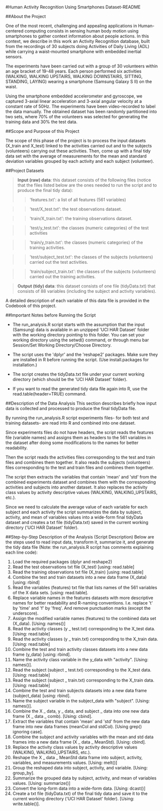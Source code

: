 #Human Activity Recognition Using Smartphones Dataset-README

##About the Project

One of the most recent, challenging and appealing applications in Human-centered computing consists in sensing human body motion using smartphones to gather context information about people actions. In this context, we describe in this work an Activity Recognition database, built from the recordings of 30 subjects doing Activities of Daily Living (ADL) while carrying a waist-mounted smartphone with embedded inertial sensors.

The experiments have been carried out with a group of 30 volunteers within an age bracket of 19-48 years. Each person performed six activities (WALKING, WALKING UPSTAIRS, WALKING DOWNSTAIRS, SITTING, STANDING, LAYING) wearing a smartphone (Samsung Galaxy S II) on the waist.

Using the smartphone embedded accelerometer and gyroscope, we captured 3-axial linear acceleration and 3-axial angular velocity at a constant rate of 50Hz. The experiments have been video-recorded to label the data manually. The obtained dataset has been randomly partitioned into two sets, where 70% of the volunteers was selected for generating the training data and 30% the test data.

##Scope and Purpose of this Project

The scope of this phase of the project is to process the input datasets (X_train and X_test) linked to the activities carried out and to the subjects (volunteers) carrying out these activities. Then, come up with a final tidy data set with the average of measurements for the mean and standard deviation variables grouped by each activity and each subject (volunteer).

##Project Datasets

>**Input (raw) data**: this dataset consists of the following files (notice that the files listed below are the ones needed to run the script and to produce the final tidy data):
>>'features.txt': a list of all features (561 variables)

>>'test/X_test.txt': the test observations dataset.

>>'train/X_train.txt': the training observations dataset.

>>'test/y_test.txt': the classes (numeric categories) of the test activities

>>'train/y_train.txt': the classes (numeric categories) of the training activities.

>>'test/subject_test.txt': the classes of the subjects (volunteers) carried out the test activities.

>>'train/subject_train.txt': the classes of the subjects (volunteers) carried out the training activities.

>**Output (tidy) data**: this dataset consists of one file (tidyData.txt) that consists of 88 variables (including the subject and activity variables).

A detailed description of each variable of this data file is provided in the Codebook of this project.


##Important Notes before Running the Script

 * The run_analysis.R script starts with the assumption that the input (Samsung) data is available in an unzipped 'UCI HAR Dataset' folder with the working directory pointing to this folder. You can set your working directory using the setwd() command, or through menu bar Session/Set Working Directory/Choose Directory.
 
 * The script uses the 'dplyr' and the 'reshape2' packages. Make sure they are installed in R before running the script. (Use install.packages for installation.)

 * The script creates the tidyData.txt file under your current working directory (which should be the 'UCI HAR Dataset' folder).

 * If you want to read the generated tidy data file again into R, use the read.table(header=TRUE) command.

##Description of the Data Analysis
This section describes briefly how input data is collected and processed to produce the final tidyData file.

By running the run_analysis.R script experiments files- for both test and training datasets- are read into R and combined into one dataset.

Since experiments files do not have headers, the script reads the features file (variable names) and assigns them as headers to the 561 variables in the dataset after doing some modifications to the names for better readability.

Then the script reads the activities files corresponding to the test and train files and combines them together. It also reads the subjects (volunteers) files corresponding to the test and train files and combines them together.

The script then extracts the variables that contain 'mean' and 'std' from the combined experiments dataset and combines them with the corresponding activities and subjects into another dataset. It also replaces the activity class values by activity descriptive values (WALKING, WALKING_UPSTAIRS, etc.).

Since we need to calculate the average value of each variable for each subject and each activity the script summarizes the data by subject, activity, and mean of variables values into a wide-form final tidyData dataset and creates a txt file (tidyData.txt) saved in the current working directory ('UCI HAR Dataset' folder).

##Step-by-Step Description of the Analysis (Script Description)
Below are the steps used to read input data, transform it, summarize it, and generate the tidy data file (Note: the run_analysis.R script has comments explaining each line code):

 1. Load the required packages (dplyr and reshape2)
 2. Read the test observations txt file (X_test) [using: read.table]
 3. Read the training observations txt file (X_train) [using: read.table]
 4. Combine the test and train datasets into a new data frame (X_data) [using: rbind]
 5. Read the variables (features) txt file that lists names of the 561 variables of the X data sets. [using: read.table].
 6. Replace variable names in the features datasets with more descriptive names for better readability and R-naming conventions. I.e. replace 't' by 'time' and 'f' by 'freq'. And remove punctuation marks (except the underscore).
 7. Assign the modified variable names (features) to the combined data set (X_data). [Using: names()]
 8. Read the activity classes (y _ test.txt) corresponding to the X_test data. [Using: read.table]
 9. Read the activity classes (y _ train.txt) corresponding to the X_train data. [Using: read.table]
 10. Combine the test and train activity classes datasets into a new data frame (y_data) [using: rbind].
 11. Name the activity class variable in the y_data with "activity". [Using: names()].
 12. Read the subject (subject _ test.txt) corresponding to the X_test data. [Using: read.table]
 13. Read the subject (subject _ train.txt) corresponding to the X_train data. [Using: read.table]
 14. Combine the test and train subjects datasets into a new data frame (subject_data) [using: rbind].
 15. Name the subject variable in the subject_data with "subject". [Using: names()].
 16. Combine the X _ data, y _ data, and subject _ data into one new data frame (X _ data _ comb). [Using: cbind].
 17. Extract the variables that contain 'mean' and 'std' from the new data frame into new data frames (meanCol and stdCol). [Using grep() ignoring case].
 18. Combine the subject and activity variables with the mean and std data frames into a new data frame (X _ data _ MeanStd). [Using: cbind].
 19. Replace the activity class values by activity descriptive values (WALKING, WALKING_UPSTAIRS, etc.).
 20. Reshape the X _ data _ MeanStd data frame into subject, activity, variables, and measurements values. [Using: melt()]
 21. Group the reshaped data into subject, activity, and variable. [Using: group_by].
 22. Summarize the grouped data by subject, activity, and mean of variables values. [Using: summarize()]
 23. Convert the long-form data into a wide-form data. [Using: dcast()]
 24. Create a txt file (tidyData.txt) of the final tidy data and save it to the current working directory ('UCI HAR Dataset' folder). [Using: write.table()].
